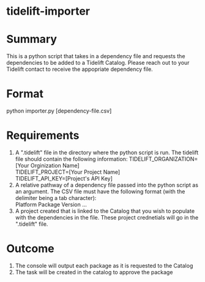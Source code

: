 # tidelift-importer
# Summary
This is a python script that takes in a dependency file and requests the dependencies to be added to a Tidelift Catalog. Please reach out to your Tidelift contact to receive the appopriate dependency file.

# Format
python importer.py [dependency-file.csv]

# Requirements
1. A ".tidelift" file in the directory where the python script is run. The tidelift file should contain the following information:
TIDELIFT_ORGANIZATION=[Your Orginization Name]  
TIDELIFT_PROJECT=[Your Project Name]  
TIDELIFT_API_KEY=[Project's API Key]
2. A relative pathway of a dependency file passed into the python script as an argument. The CSV file must have the following format (with the delimiter being a tab character):  
Platform  Package Version ...
3. A project created that is linked to the Catalog that you wish to populate with the dependencies in the file. These project crednetials will go in the ".tidelift" file.

# Outcome
1. The console will output each package as it is requested to the Catalog
2. The task will be created in the catalog to approve the package
